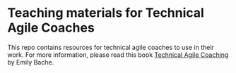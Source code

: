 Teaching materials for Technical Agile Coaches
==============================================

This repo contains resources for technical agile coaches to use in their work. For more information, please read this book [Technical Agile Coaching](https://leanpub.com/techagilecoach) by Emily Bache.
